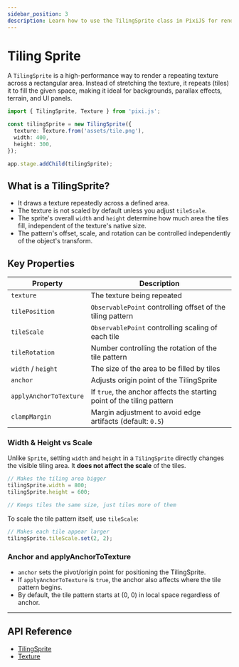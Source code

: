 ```yaml
---
sidebar_position: 3
description: Learn how to use the TilingSprite class in PixiJS for rendering repeating textures efficiently across a defined area.
---
```


# Tiling Sprite

A `TilingSprite` is a high-performance way to render a repeating texture across a rectangular area. Instead of stretching the texture, it repeats (tiles) it to fill the given space, making it ideal for backgrounds, parallax effects, terrain, and UI panels.

```ts
import { TilingSprite, Texture } from 'pixi.js';

const tilingSprite = new TilingSprite({
  texture: Texture.from('assets/tile.png'),
  width: 400,
  height: 300,
});

app.stage.addChild(tilingSprite);
```

## What is a TilingSprite?

- It draws a texture repeatedly across a defined area.
- The texture is not scaled by default unless you adjust `tileScale`.
- The sprite's overall `width` and `height` determine how much area the tiles fill, independent of the texture's native size.
- The pattern's offset, scale, and rotation can be controlled independently of the object's transform.

## Key Properties

| Property               | Description                                                            |
| ---------------------- | ---------------------------------------------------------------------- |
| `texture`              | The texture being repeated                                             |
| `tilePosition`         | `ObservablePoint` controlling offset of the tiling pattern             |
| `tileScale`            | `ObservablePoint` controlling scaling of each tile                     |
| `tileRotation`         | Number controlling the rotation of the tile pattern                    |
| `width` / `height`     | The size of the area to be filled by tiles                             |
| `anchor`               | Adjusts origin point of the TilingSprite                               |
| `applyAnchorToTexture` | If `true`, the anchor affects the starting point of the tiling pattern |
| `clampMargin`          | Margin adjustment to avoid edge artifacts (default: `0.5`)             |

### Width & Height vs Scale

Unlike `Sprite`, setting `width` and `height` in a `TilingSprite` directly changes the visible tiling area. It **does not affect the scale** of the tiles.

```ts
// Makes the tiling area bigger
tilingSprite.width = 800;
tilingSprite.height = 600;

// Keeps tiles the same size, just tiles more of them
```

To scale the tile pattern itself, use `tileScale`:

```ts
// Makes each tile appear larger
tilingSprite.tileScale.set(2, 2);
```

### Anchor and applyAnchorToTexture

- `anchor` sets the pivot/origin point for positioning the TilingSprite.
- If `applyAnchorToTexture` is `true`, the anchor also affects where the tile pattern begins.
- By default, the tile pattern starts at (0, 0) in local space regardless of anchor.

---

## API Reference

- [TilingSprite](https://pixijs.download/release/docs/scene.TilingSprite.html)
- [Texture](https://pixijs.download/release/docs/rendering.Texture.html)
